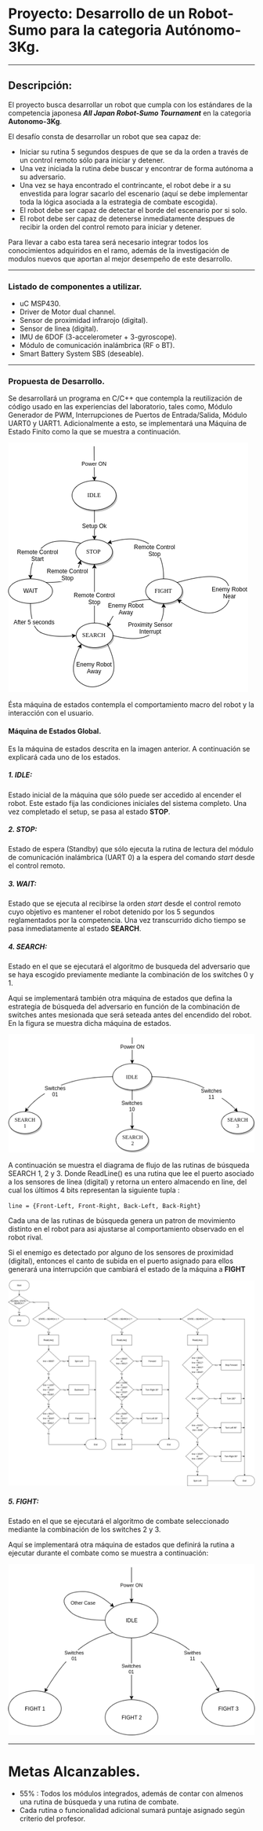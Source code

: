 # Proyecto: Desarrollo de un Robot-Sumo para la categoria Autónomo-3Kg.

----------------------------------------------------------------------------------------------------

## Descripción:

El proyecto busca desarrollar un robot que cumpla con los estándares de la competencia japonesa
***All Japan Robot-Sumo Tournament*** en la categoria **Autonomo-3Kg**.

El desafío consta de desarrollar un robot que sea capaz de:
* Iniciar su rutina 5 segundos despues de que se da la orden a través de un control remoto
sólo  para iniciar y detener.
* Una vez iniciada la rutina debe buscar y encontrar de forma autónoma a su adversario.
* Una vez se haya encontrado el contrincante, el robot debe ir a su envestida para lograr
sacarlo del escenario (aquí se debe implementar toda la lógica asociada a la estrategia de
combate escogida).
* El robot debe ser capaz de detectar el borde del escenario por si solo.
* El robot debe ser capaz de detenerse inmediatamente despues de recibir la orden del
control remoto para iniciar y detener.

Para llevar a cabo esta tarea será necesario integrar todos los conocimientos adquiridos en el ramo,
además de la investigación de modulos nuevos que aportan al mejor desempeño de este desarrollo.

----------------------------------------------------------------------------------------------------

### Listado de componentes a utilizar.
* uC MSP430.
* Driver de Motor dual channel.
* Sensor de proximidad infrarojo (digital).
* Sensor de linea (digital).
* IMU de 6DOF (3-accelerometer + 3-gyroscope).
* Módulo de comunicación inalámbrica (RF o BT).
* Smart Battery System SBS (deseable).

----------------------------------------------------------------------------------------------------

### Propuesta de Desarrollo.

Se desarrollará un programa en C/C++ que contempla la reutilización de código usado en las
experiencias del laboratorio, tales como, Módulo Generador de PWM, Interrupciones de Puertos
de Entrada/Salida, Módulo UART0 y UART1. Adicionalmente a esto, se implementará una Máquina de 
Estado Finito como la que se muestra a continuación.

![maquina macro](images/Diagrama-Gral-Sumo.png "MACRO State-Machine")

Ésta máquina de estados contempla el comportamiento macro del robot y la interacción con el usuario.

#### Máquina de Estados Global.

Es la máquina de estados descrita en la imagen anterior. A continuación se explicará cada uno de los estados.

##### 1. IDLE:

Estado inicial de la máquina que sólo puede ser accedido al encender el robot. Este estado fija las condiciones
iniciales del sistema completo. Una vez completado el setup, se pasa al estado **STOP**.

##### 2. STOP:

Estado de espera (Standby) que sólo ejecuta la rutina de lectura del módulo de comunicación inalámbrica (UART 0) a la espera del
comando *start* desde el control remoto.

##### 3. WAIT:

Estado que se ejecuta al recibirse la orden *start* desde el control remoto cuyo objetivo es mantener el
robot detenido por los 5 segundos reglamentados por la competencia. Una vez transcurrido dicho tiempo se 
pasa inmediatamente al estado **SEARCH**.

##### 4. SEARCH:

Estado en el que se ejecutará el algoritmo de busqueda del adversario que se haya escogido previamente
mediante la combinación de los switches 0 y 1.

Aqui se implementará también otra máquina de estados que defina la estrategia de búsqueda del adversario
en función de la combinación de switches antes mesionada que será seteada antes del encendido del robot.
En la figura se muestra dicha máquina de estados.

![maquina search](images/maquina-de-estados-busqueda.png "SEARCH State-Machine")

A continuación se muestra el diagrama de flujo de las rutinas de búsqueda SEARCH 1, 2 y 3. Donde ReadLine()
es una rutina que lee el puerto asociado a los sensores de línea (digital) y retorna un entero almacendo en
line, del cual los últimos 4 bits representan la siguiente tupla :

`line = {Front-Left, Front-Right, Back-Left, Back-Right}`

Cada una de las rutinas de búsqueda genera un patron de movimiento distinto en el robot para asi ajustarse
al comportamiento observado en el robot rival.

Si el enemigo es detectado por alguno de los sensores de proximidad (digital), entonces el canto de subida
en el puerto asignado para ellos generará una interrupción que cambiará el estado de la máquina a **FIGHT**

![diagrama search 1](images/diagrama-de-flujo-search.png "Flowchart SEARCH 1, 2 y 3")

##### 5. FIGHT:

Estado en el que se ejecutará el algoritmo de combate seleccionado mediante la combinación de los switches
2 y 3.

Aquí se implementará otra máquina de estados que definirá la rutina a ejecutar durante el combate como se muestra a continuación:

![maquina de estados de fight](images/maquina-de-estados-fight.png "START State-Machine")

------------------------------------------------------------------------------

# Metas Alcanzables.

* 55% : Todos los módulos integrados, además de contar con almenos una rutina 
de búsqueda y una rutina de combate.
* Cada rutina o funcionalidad adicional sumará puntaje asignado según criterio
del profesor.
